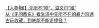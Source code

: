   
[【人物|嫣】无所不“晓”，温文尔“娅”](http://www.dianyue.me/archives/431/ks03rtm4b8szzfbg/)  
[从《无问西东》看生活中无所不在的暴力沟通](http://www.dianyue.me/archives/988/vr29ejzbc85h65qb/)  
[古玩收藏，到底能不能走捷径？](http://www.dianyue.me/archives/255/nsvsj9bcad1oyzgb/)